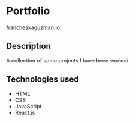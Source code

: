 # Portfolio

[francheskaguzman.io](http://francheskaguzman.io)

## Description

A collection of some projects I have been worked.

## Technologies used

* HTML
* CSS
* JavaScript
* React.js